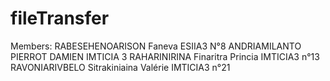 # fileTransfer
Members:
RABESEHENOARISON Faneva ESIIA3 N°8
ANDRIAMILANTO PIERROT DAMIEN IMTICIA 3
RAHARINIRINA Finaritra Princia IMTICIA3 n°13
RAVONIARIVBELO Sitrakiniaina Valérie  IMTICIA3 n°21
